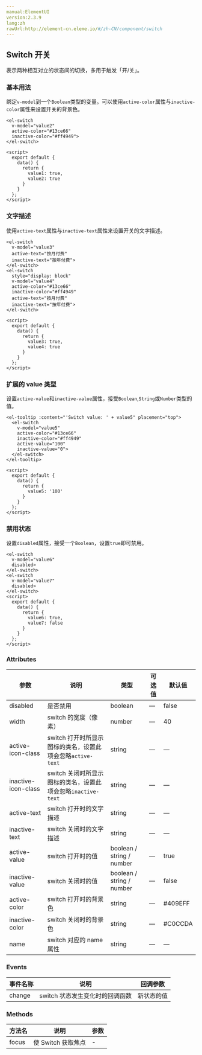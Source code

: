 ```yaml
---
manual:ElementUI
version:2.3.9
lang:zh
rawUrl:http://element-cn.eleme.io/#/zh-CN/component/switch
---
```



## Switch 开关<a name="switch-kai-guan"></a>


表示两种相互对立的状态间的切换，多用于触发「开/关」。


### 基本用法<a name="ji-ben-yong-fa"></a>


绑定`v-model`到一个`Boolean`类型的变量。可以使用`active-color`属性与`inactive-color`属性来设置开关的背景色。



```
<el-switch
  v-model="value2"
  active-color="#13ce66"
  inactive-color="#ff4949">
</el-switch>

<script>
  export default {
    data() {
      return {
        value1: true,
        value2: true
      }
    }
  };
</script>

```




### 文字描述<a name="wen-zi-miao-shu"></a>


使用`active-text`属性与`inactive-text`属性来设置开关的文字描述。



```
<el-switch
  v-model="value3"
  active-text="按月付费"
  inactive-text="按年付费">
</el-switch>
<el-switch
  style="display: block"
  v-model="value4"
  active-color="#13ce66"
  inactive-color="#ff4949"
  active-text="按月付费"
  inactive-text="按年付费">
</el-switch>

<script>
  export default {
    data() {
      return {
        value3: true,
        value4: true
      }
    }
  };
</script>

```




### 扩展的 value 类型<a name="kuo-zhan-de-value-lei-xing"></a>


设置`active-value`和`inactive-value`属性，接受`Boolean`,`String`或`Number`类型的值。



```
<el-tooltip :content="'Switch value: ' + value5" placement="top">
  <el-switch
    v-model="value5"
    active-color="#13ce66"
    inactive-color="#ff4949"
    active-value="100"
    inactive-value="0">
  </el-switch>
</el-tooltip>

<script>
  export default {
    data() {
      return {
        value5: '100'
      }
    }
  };
</script>

```




### 禁用状态<a name="jin-yong-zhuang-tai"></a>


设置`disabled`属性，接受一个`Boolean`，设置`true`即可禁用。



```
<el-switch
  v-model="value6"
  disabled>
</el-switch>
<el-switch
  v-model="value7"
  disabled>
</el-switch>
<script>
  export default {
    data() {
      return {
        value6: true,
        value7: false
      }
    }
  };
</script>

```




### Attributes<a name="attributes"></a>
参数 | 说明 | 类型 | 可选值 | 默认值 
 ---  |  ---  |  ---  |  ---  |  ---  | 
disabled | 是否禁用 | boolean | — | false 
width | switch 的宽度（像素） | number | — | 40 
active-icon-class | switch 打开时所显示图标的类名，设置此项会忽略`active-text` | string | — | — 
inactive-icon-class | switch 关闭时所显示图标的类名，设置此项会忽略`inactive-text` | string | — | — 
active-text | switch 打开时的文字描述 | string | — | — 
inactive-text | switch 关闭时的文字描述 | string | — | — 
active-value | switch 打开时的值 | boolean / string / number | — | true 
inactive-value | switch 关闭时的值 | boolean / string / number | — | false 
active-color | switch 打开时的背景色 | string | — | #409EFF 
inactive-color | switch 关闭时的背景色 | string | — | #C0CCDA 
name | switch 对应的 name 属性 | string | — | — 


### Events<a name="events"></a>
事件名称 | 说明 | 回调参数 
 ---  |  ---  |  ---  | 
change | switch 状态发生变化时的回调函数 | 新状态的值 


### Methods<a name="methods"></a>
方法名 | 说明 | 参数 
 ---  |  ---  |  ---  | 
focus | 使 Switch 获取焦点 | - 

